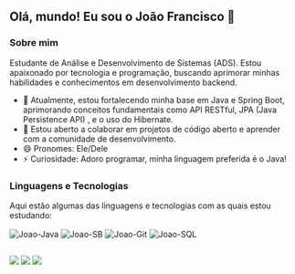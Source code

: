 ## Olá, mundo! Eu sou o João Francisco 👋
### Sobre mim

Estudante de Análise e Desenvolvimento de Sistemas (ADS). Estou apaixonado por tecnologia e programação, buscando aprimorar minhas habilidades e conhecimentos em desenvolvimento backend.

- 🔭 Atualmente, estou fortalecendo minha base em Java e Spring Boot, aprimorando conceitos fundamentais como API RESTful, JPA (Java Persistence API) , e o uso do Hibernate.
- 👯 Estou aberto a colaborar em projetos de código aberto e aprender com a comunidade de desenvolvimento.
- 😄 Pronomes: Ele/Dele
- ⚡ Curiosidade: Adoro programar, minha linguagem preferida é o Java!

### Linguagens e Tecnologias

Aqui estão algumas das linguagens e tecnologias com as quais estou estudando:

<div style="display: inline_block">
  <img align="center" alt="Joao-Java" src="https://img.shields.io/badge/-Java-%23ED8B00?style=for-the-badge&logo=java&logoColor=white">
  <img align="center" alt="Joao-SB" src="https://img.shields.io/badge/-Spring%20Boot-%236DB33F?style=for-the-badge&logo=spring&logoColor=white">
  <img align="center" alt="Joao-Git" src="https://img.shields.io/badge/-Git-%23F05032?style=for-the-badge&logo=git&logoColor=white">
  <img align="center" alt="Joao-SQL" src="https://img.shields.io/badge/-SQL-%23CC2927?style=for-the-badge&logo=microsoft%20sql%20server&logoColor=white">
</div>

##

<div> 
  <a href="https://instagram.com/joao.fr4ncisco" target="_blank"><img src="https://img.shields.io/badge/-Instagram-%23E4405F?style=for-the-badge&logo=instagram&logoColor=white" target="_blank"></a>
  <a href = "mailto:joao.francisco.s.de.matos@gmail.com"><img src="https://img.shields.io/badge/-Gmail-%23333?style=for-the-badge&logo=gmail&logoColor=white" target="_blank"></a>
  <a href="https://www.linkedin.com/in/jo%C3%A3o-francisco-santos-de-matos-365a16264" target="_blank"><img src="https://img.shields.io/badge/-LinkedIn-%230077B5?style=for-the-badge&logo=linkedin&logoColor=white" target="_blank"></a> 
</div>
